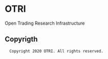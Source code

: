 # OTRI
Open Trading Research Infrastructure


## Copyrigth
```
  Copyright 2020 OTRI. All rights reserved.
```
